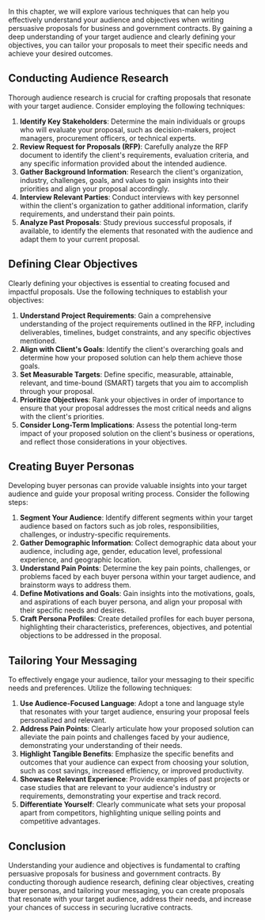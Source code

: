 
In this chapter, we will explore various techniques that can help you effectively understand your audience and objectives when writing persuasive proposals for business and government contracts. By gaining a deep understanding of your target audience and clearly defining your objectives, you can tailor your proposals to meet their specific needs and achieve your desired outcomes.

Conducting Audience Research
----------------------------

Thorough audience research is crucial for crafting proposals that resonate with your target audience. Consider employing the following techniques:

1. **Identify Key Stakeholders**: Determine the main individuals or groups who will evaluate your proposal, such as decision-makers, project managers, procurement officers, or technical experts.
2. **Review Request for Proposals (RFP)**: Carefully analyze the RFP document to identify the client's requirements, evaluation criteria, and any specific information provided about the intended audience.
3. **Gather Background Information**: Research the client's organization, industry, challenges, goals, and values to gain insights into their priorities and align your proposal accordingly.
4. **Interview Relevant Parties**: Conduct interviews with key personnel within the client's organization to gather additional information, clarify requirements, and understand their pain points.
5. **Analyze Past Proposals**: Study previous successful proposals, if available, to identify the elements that resonated with the audience and adapt them to your current proposal.

Defining Clear Objectives
-------------------------

Clearly defining your objectives is essential to creating focused and impactful proposals. Use the following techniques to establish your objectives:

1. **Understand Project Requirements**: Gain a comprehensive understanding of the project requirements outlined in the RFP, including deliverables, timelines, budget constraints, and any specific objectives mentioned.
2. **Align with Client's Goals**: Identify the client's overarching goals and determine how your proposed solution can help them achieve those goals.
3. **Set Measurable Targets**: Define specific, measurable, attainable, relevant, and time-bound (SMART) targets that you aim to accomplish through your proposal.
4. **Prioritize Objectives**: Rank your objectives in order of importance to ensure that your proposal addresses the most critical needs and aligns with the client's priorities.
5. **Consider Long-Term Implications**: Assess the potential long-term impact of your proposed solution on the client's business or operations, and reflect those considerations in your objectives.

Creating Buyer Personas
-----------------------

Developing buyer personas can provide valuable insights into your target audience and guide your proposal writing process. Consider the following steps:

1. **Segment Your Audience**: Identify different segments within your target audience based on factors such as job roles, responsibilities, challenges, or industry-specific requirements.
2. **Gather Demographic Information**: Collect demographic data about your audience, including age, gender, education level, professional experience, and geographic location.
3. **Understand Pain Points**: Determine the key pain points, challenges, or problems faced by each buyer persona within your target audience, and brainstorm ways to address them.
4. **Define Motivations and Goals**: Gain insights into the motivations, goals, and aspirations of each buyer persona, and align your proposal with their specific needs and desires.
5. **Craft Persona Profiles**: Create detailed profiles for each buyer persona, highlighting their characteristics, preferences, objectives, and potential objections to be addressed in the proposal.

Tailoring Your Messaging
------------------------

To effectively engage your audience, tailor your messaging to their specific needs and preferences. Utilize the following techniques:

1. **Use Audience-Focused Language**: Adopt a tone and language style that resonates with your target audience, ensuring your proposal feels personalized and relevant.
2. **Address Pain Points**: Clearly articulate how your proposed solution can alleviate the pain points and challenges faced by your audience, demonstrating your understanding of their needs.
3. **Highlight Tangible Benefits**: Emphasize the specific benefits and outcomes that your audience can expect from choosing your solution, such as cost savings, increased efficiency, or improved productivity.
4. **Showcase Relevant Experience**: Provide examples of past projects or case studies that are relevant to your audience's industry or requirements, demonstrating your expertise and track record.
5. **Differentiate Yourself**: Clearly communicate what sets your proposal apart from competitors, highlighting unique selling points and competitive advantages.

Conclusion
----------

Understanding your audience and objectives is fundamental to crafting persuasive proposals for business and government contracts. By conducting thorough audience research, defining clear objectives, creating buyer personas, and tailoring your messaging, you can create proposals that resonate with your target audience, address their needs, and increase your chances of success in securing lucrative contracts.
